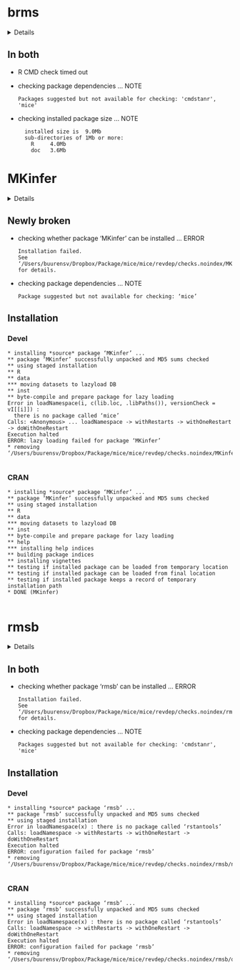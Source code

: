 # brms

<details>

* Version: 2.22.0
* GitHub: https://github.com/paul-buerkner/brms
* Source code: https://github.com/cran/brms
* Date/Publication: 2024-09-23 13:00:29 UTC
* Number of recursive dependencies: 203

Run `revdepcheck::revdep_details(, "brms")` for more info

</details>

## In both

*   R CMD check timed out
    

*   checking package dependencies ... NOTE
    ```
    Packages suggested but not available for checking: 'cmdstanr', 'mice'
    ```

*   checking installed package size ... NOTE
    ```
      installed size is  9.0Mb
      sub-directories of 1Mb or more:
        R     4.0Mb
        doc   3.6Mb
    ```

# MKinfer

<details>

* Version: 1.2
* GitHub: https://github.com/stamats/MKinfer
* Source code: https://github.com/cran/MKinfer
* Date/Publication: 2024-04-06 10:42:58 UTC
* Number of recursive dependencies: 103

Run `revdepcheck::revdep_details(, "MKinfer")` for more info

</details>

## Newly broken

*   checking whether package ‘MKinfer’ can be installed ... ERROR
    ```
    Installation failed.
    See ‘/Users/buurensv/Dropbox/Package/mice/mice/revdep/checks.noindex/MKinfer/new/MKinfer.Rcheck/00install.out’ for details.
    ```

*   checking package dependencies ... NOTE
    ```
    Package suggested but not available for checking: ‘mice’
    ```

## Installation

### Devel

```
* installing *source* package ‘MKinfer’ ...
** package ‘MKinfer’ successfully unpacked and MD5 sums checked
** using staged installation
** R
** data
*** moving datasets to lazyload DB
** inst
** byte-compile and prepare package for lazy loading
Error in loadNamespace(i, c(lib.loc, .libPaths()), versionCheck = vI[[i]]) : 
  there is no package called ‘mice’
Calls: <Anonymous> ... loadNamespace -> withRestarts -> withOneRestart -> doWithOneRestart
Execution halted
ERROR: lazy loading failed for package ‘MKinfer’
* removing ‘/Users/buurensv/Dropbox/Package/mice/mice/revdep/checks.noindex/MKinfer/new/MKinfer.Rcheck/MKinfer’


```
### CRAN

```
* installing *source* package ‘MKinfer’ ...
** package ‘MKinfer’ successfully unpacked and MD5 sums checked
** using staged installation
** R
** data
*** moving datasets to lazyload DB
** inst
** byte-compile and prepare package for lazy loading
** help
*** installing help indices
** building package indices
** installing vignettes
** testing if installed package can be loaded from temporary location
** testing if installed package can be loaded from final location
** testing if installed package keeps a record of temporary installation path
* DONE (MKinfer)


```
# rmsb

<details>

* Version: 1.1-1
* GitHub: NA
* Source code: https://github.com/cran/rmsb
* Date/Publication: 2024-07-08 11:10:03 UTC
* Number of recursive dependencies: 135

Run `revdepcheck::revdep_details(, "rmsb")` for more info

</details>

## In both

*   checking whether package ‘rmsb’ can be installed ... ERROR
    ```
    Installation failed.
    See ‘/Users/buurensv/Dropbox/Package/mice/mice/revdep/checks.noindex/rmsb/new/rmsb.Rcheck/00install.out’ for details.
    ```

*   checking package dependencies ... NOTE
    ```
    Packages suggested but not available for checking: 'cmdstanr', 'mice'
    ```

## Installation

### Devel

```
* installing *source* package ‘rmsb’ ...
** package ‘rmsb’ successfully unpacked and MD5 sums checked
** using staged installation
Error in loadNamespace(x) : there is no package called ‘rstantools’
Calls: loadNamespace -> withRestarts -> withOneRestart -> doWithOneRestart
Execution halted
ERROR: configuration failed for package ‘rmsb’
* removing ‘/Users/buurensv/Dropbox/Package/mice/mice/revdep/checks.noindex/rmsb/new/rmsb.Rcheck/rmsb’


```
### CRAN

```
* installing *source* package ‘rmsb’ ...
** package ‘rmsb’ successfully unpacked and MD5 sums checked
** using staged installation
Error in loadNamespace(x) : there is no package called ‘rstantools’
Calls: loadNamespace -> withRestarts -> withOneRestart -> doWithOneRestart
Execution halted
ERROR: configuration failed for package ‘rmsb’
* removing ‘/Users/buurensv/Dropbox/Package/mice/mice/revdep/checks.noindex/rmsb/old/rmsb.Rcheck/rmsb’


```
